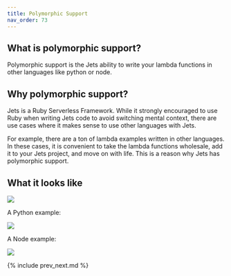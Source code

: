 ```yaml
---
title: Polymorphic Support
nav_order: 73
---
```


## What is polymorphic support?

Polymorphic support is the Jets ability to write your lambda functions in other languages like python or node.

## Why polymorphic support?

Jets is a Ruby Serverless Framework.  While it strongly encouraged to use Ruby when writing Jets code to avoid switching mental context, there are use cases where it makes sense to use other languages with Jets.

For example, there are a ton of lambda examples written in other languages. In these cases, it is convenient to take the lambda functions wholesale, add it to your Jets project, and move on with life.  This is a reason why Jets has polymorphic support.

## What it looks like

![](/img/docs/poly/poly-lambda-functions-list.png)

A Python example:

![](/img/docs/poly/poly-lambda-function-python.png)

A Node example:

![](/img/docs/poly/poly-lambda-function-node.png)

{% include prev_next.md %}